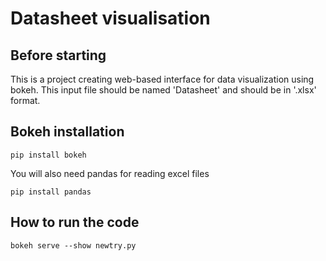 # Datasheet visualisation

## Before starting
This is a project creating web-based interface for data visualization using bokeh. This input file should be named 'Datasheet' and should be in '.xlsx' format.

## Bokeh installation 
    pip install bokeh
    
You will also need pandas for reading excel files

    pip install pandas

## How to run the code
    bokeh serve --show newtry.py

